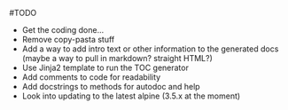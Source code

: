 #TODO
-   Get the coding done...
-   Remove copy-pasta stuff
-   Add a way to add intro text or other information to the generated docs (maybe a way to pull in markdown? straight HTML?)
-   Use Jinja2 template to run the TOC generator
-   Add comments to code for readability
-   Add docstrings to methods for autodoc and help
-   Look into updating to the latest alpine (3.5.x at the moment)
